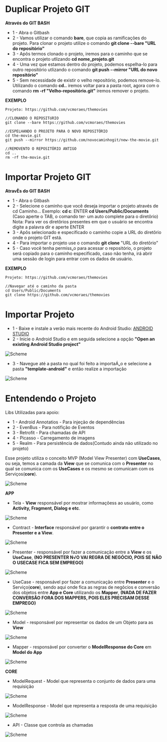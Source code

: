 # Duplicar Projeto GIT
**Através do GIT BASH**

* 1 - Abra o Gitbash
* 2 - Vamos utilizar o comando **bare**, que copia as ramificações do projeto. Para clonar o projeto utilize o comando **git clone --bare "URL do repositório"**
* 3 - Apôs termos clonado o projeto, iremos para o caminho que se encontra o projeto utlizando **cd nome_projeto.git**
* 4 - Uma vez que estamos dentro do projeto, podemos espelha-lo para outro repositório utlizando o comando **git push --mirror "URL do novo repositório"**
* 5 - Sem necessidade de existir o velho repositório, podemos remove-lo. Utilizando o comando **cd..** iremos voltar para a pasta root, agora com o comando **rm -rf "Velho-repositório.git"** iremos remover o projeto.

**EXEMPLO**

```
Projeto: https://github.com/vcmoraes/themovies

//CLONANDO O REPOSITóRIO
git clone --bare https://github.com/vcmoraes/themovies

//ESPELHANDO O PROJETO PARA O NOVO REPOSITÓRIO
cd the-movie.git
git push --mirror https://github.com/novocaminhogit/new-the-movie.git

//REMOVENTO O REPOSITÓRIO ANTIGO
cd ..
rm -rf the-movie.git
```

# Importar Projeto GIT
**AtravÈs do GIT BASH**

* 1 - Abra o Gitbash
* 2 - Selecione o caminho que você deseja importar o projeto através de cd Caminho... 
	Exemplo: **cd c**: ENTER
		 **cd Users/Public/Documents** (Caso aperte o TAB, o comando ter· um auto complete para o diretôrio)
		 Nota: Para ver os diretôrios presentes em que o usuário se encontra digite a palavra dir e aperte ENTER
* 3 - Apôs selecionado e especificado o caminho copie a URL do diretôrio onde o projeto GIT está.
* 4 - Para importar o projeto use o comando **git clone** "URL do diretôrio"
* 5 - Caso você tenha permiss„o para acessar o repositório, o projeto será copiado para o caminho especificado, caso não tenha, irá abrir uma sessão de login para entrar com os dados de usuário.

**EXEMPLO**

```
Projeto: https://github.com/vcmoraes/themovies

//Navegar até o caminho da pasta
cd Users/Public/Documents
git clone https://github.com/vcmoraes/themovies
```

# Importar Projeto

* 1 - Baixe e instale a verão mais recente do Android Studio: [ANDROID STUDIO](https://developer.android.com/studio/index.html?hl=pt-br)
* 2 - Inicie o Android Studio e em seguida selecione a opção **"Open an existing Android Studio project"**

![Scheme](images/step1AndroidStudio.png)

* 3 - Navegue até a pasta no qual foi feito a importaÁ„o e selecione a pasta **"template-android"** e então realize a importação

![Scheme](images/print1.png)

# Entendendo o Projeto

Libs Utilizadas para apoio:

* 1 - Android Annotatios - Para injeção de dependências
* 2 - EvenBus - Para notifição de Eventos
* 3 - Retrofit - Para chamadas de API
* 4 - Picasso - Carregamento de imagens 
* 5 - Realm - Para persistência de dados(Contudo ainda não utilizado no projeto)

Esse projeto utiliza o conceito MVP (Model View Presenter) com **UseCases**, ou seja, temos a camada da **View** que se comunica com o **Presenter** no qual se comunica com os **UseCases** e os mesmo se comunicam com os Serviços(**core**).

![Scheme](images/diagramaAppCore.png)

**APP**

* Tela - **View** responsável por mostrar informaçõess ao usuário, como **Activity, Fragment, Dialog e etc**. 

![Scheme](images/print2.png)

* Contract - **Interface** responsável por garantir o **contrato entre o Presenter e a View**.

![Scheme](images/print3.png)

* Presenter - responsável por fazer a comunicação entre a **View** e os **UseCase**, **(NO PRESENTER N√O VAI REGRA DE NEGÓCIO, POIS SE NÃO O USECASE FICA SEM EMPREGO)**

![Scheme](images/print4.png)

* UseCase - responsável por fazer a comunicação entre **Presenter** e o Serviço(**core**), sendo aqui onde fica as regras de negôcios e conversão dos objetos entre **App e Core** utilizando os **Mapper**, **(NADA DE FAZER CONVERSÃO FORA DOS MAPPERS, POIS ELES PRECISAM DESSE EMPREGO)**

![Scheme](images/print5.png)

* Model - responsável por representar os dados de um Objeto para as **View**

![Scheme](images/print6.png)

* Mapper - responsável por converter o **ModelResponse do Core** em **Model do App**

![Scheme](images/print9.png)

**CORE**

* ModelRequest - Model que representa o conjunto de dados para uma requisição

![Scheme](images/print10.png)

* ModelResponse - Model que representa a resposta de uma requisição

![Scheme](images/print7.png)

* API - Classe que controla as chamadas 

![Scheme](images/print8.png)
